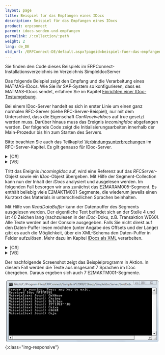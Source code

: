 ```yaml
---
layout: page
title: Beispiel für das Empfangen eines IDocs
description: Beispiel für das Empfangen eines IDocs
product: erpconnect
parent: idocs-senden-und-empfangen
permalink: /:collection/:path
weight: 2
lang: de_DE
old_url: /ERPConnect-DE/default.aspx?pageid=beispiel-fuer-das-empfangen-eines-idocs
---
```


Sie finden den Code dieses Beispiels im ERPConnect-Installationsverzeichnis im Verzeichnis SimpleIdocServer 

Das folgende Beispiel zeigt den Empfang und die Verarbeitung eines MATMAS-IDocs. Wie Sie ihr SAP-System so konfigurieren, dass es MATMAS-IDocs sendet, erfahren Sie im Kapitel [Einrichten einer IDoc-Testumgebung](../administration/einrichten-einer-idoc-testumgebung).

Bei einem IDoc-Server handelt es sich in erster Linie um einen ganz normalen RFC-Server (siehe RFC-Server-Beispiel), nur mit dem Unterschied, dass die Eigenschaft *CanReceiveIdocs* auf true gesetzt werden muss. Darüber hinaus muss das Ereignis *IncomingIdoc* abgefangen werden. Der folgende Code zeigt die Initialisierungsarbeiten innerhalb der Main-Prozedur bis hin zum Starten des Servers.

Bitte beachten Sie auch das Teilkapitel [Verbindungsunterbrechungen](../rfc-server/rfc-server-verbindungsunterbrechungen) im RFC-Server-Kapitel. Es gilt genauso für IDoc-Server.

<details>
<summary>[C#]</summary>
{% highlight csharp %}
static void Main(string[] args) 
{ 
   // define server object and start 
   RFCServer s = new RFCServer(); 
   s.Logging = true; 
   s.GatewayHost = "hamlet"; 
   s.GatewayService = "sapgw11"; 
   s.ProgramID = "ERPTEST"; 
   s.CanReceiveIdocs = true; 
   s.IncomingIdoc+= new ERPConnect.RFCServer.OnIncomingIdoc(s_IncomingIdoc); 
   s.InternalException+= new ERPConnect.RFCServer.OnInternalException (s_InternalException); 
   s.Start(); 
  
   Console.WriteLine("Server is running. Press any key to exit."); 
   Console.ReadLine(); 
   s.Stop(); 
}
{% endhighlight %}
</details>

<details>
<summary>[VB]</summary>
{% highlight visualbasic %}
Dim WithEvents s As RFCServer = New RFCServer 
  
Sub Main() 
   ' define server object and start 
   s.GatewayHost = "hamlet" 
   s.GatewayService = "sapgw11" 
   s.ProgramID = "ERPCONNECT" 
   s.CanReceiveIdocs = True 
   s.Start() 
  
   Console.WriteLine( _ "Server is running. Press any key to exit.") 
   Console.ReadLine() 
   s.Stop() 
End Sub
{% endhighlight %}
</details>

Tritt das Ereignis *IncomingIdoc* auf, wird eine Referenz auf das *RFCServer*-Objekt sowie ein *IDoc*-Objekt übergeben. Mit Hilfe der Segment-Collection kann nun der Inhalt der *IDocs* analysiert und ausgelesen werden. Im folgenden Fall besorgen wir uns zunächst das E2MARAM005-Segment. Es enthält beliebig viele E2MAKTM001-Segmente, die wiederum jeweils einen Kurztext des Materials in unterschiedlichen Sprachen beinhalten.

Mit Hilfe von *ReadDataBuffer* kann der Datenpuffer des Segments ausgelesen werden. Der eigentliche Text befindet sich an der Stelle 4 und ist 40 Zeichen lang (nachzulesen in der *IDoc*-Doku, z.B. Transaktion WE60). Alle Texte werden auf der Console ausgegeben.
Falls Sie nicht direkt auf den Daten-Puffer lesen möchten (unter Angabe des Offsets und der Länge) gibt es auch die Möglichkeit, über ein XML-Schema den Daten-Puffer in Felder aufzulösen. Mehr dazu im Kapitel [IDocs als XML](../idocs-senden-und-empfangen/idocs-als-xml-verarbeiten) verarbeiten. 

<details>
<summary>[C#]</summary>
{% highlight csharp %}
private static void s_IncomingIdoc(RFCServer Sender, Idoc idoc) 
{ 
   Console.WriteLine("Received Idoc " + idoc.IDOCTYP); 
   IdocSegment e2maram = idoc.Segments["E2MARAM005",0]; 
   for (int i=0; i < e2maram.ChildSegments.Count;i++) 
   { 
      if (e2maram.ChildSegments[i].SegmentName == "E2MAKTM001") 
      { 
         Console.WriteLine("Materialtext found: " + 
            e1maram.ChildSegments[i].ReadDataBuffer(4,40)); 
      } 
   } 
}
{% endhighlight %}
</details>

<details>
<summary>[VB]</summary>
{% highlight visualbasic %}
Private Sub s_IncomingIdoc(ByVal Sender As _ 
   ERPConnect.RFCServer, _ 
   ByVal idoc As ERPConnect.Idocs.Idoc) Handles s.IncomingIdoc 
  
   Console.WriteLine("Received Idoc " + idoc.IDOCTYP) 
   Dim e2maram As IdocSegment = idoc.Segments("E2MARAM005", 0) 
   Dim i As Integer For i = 0 To e2maram.ChildSegments.Count - 1 
      If e2maram.ChildSegments(i).SegmentName = "E2MAKTM001" Then 
         Console.WriteLine("Materialtext found: " & _ 
         e2maram.ChildSegments(i).ReadDataBuffer(4, 40)) 
      End If 
   Next i 
End Sub
{% endhighlight %}
</details>

Der nachfolgende Screenshot zeigt das Beispielprogramm in Aktion. In diesem Fall werden die Texte aus insgesamt 7 Sprachen im IDoc übergeben. Daraus ergeben sich auch 7 E2MAKTM001-Segmente. 

![SAP-Receive-IDoc](/img/content/SAP-Receive-IDoc.png){:class="img-responsive"}
